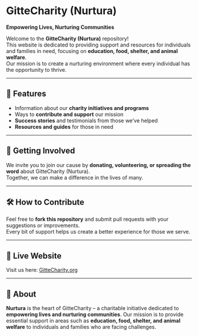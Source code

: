 # GitteCharity (Nurtura)
**Empowering Lives, Nurturing Communities**

Welcome to the **GitteCharity (Nurtura)** repository!  
This website is dedicated to providing support and resources for individuals and families in need, focusing on **education, food, shelter, and animal welfare**.  
Our mission is to create a nurturing environment where every individual has the opportunity to thrive.

---

## 🌟 Features
- Information about our **charity initiatives and programs**
- Ways to **contribute and support** our mission
- **Success stories** and testimonials from those we’ve helped
- **Resources and guides** for those in need

---

## 🤝 Getting Involved
We invite you to join our cause by **donating, volunteering, or spreading the word** about GitteCharity (Nurtura).  
Together, we can make a difference in the lives of many.

---

## 🛠️ How to Contribute
Feel free to **fork this repository** and submit pull requests with your suggestions or improvements.  
Every bit of support helps us create a better experience for those we serve.

---

## 🔗 Live Website
Visit us here: [GitteCharity.org](https://pratikgitte.github.io/GitteCharity/)

---

## 📖 About
**Nurtura** is the heart of GitteCharity – a charitable initiative dedicated to **empowering lives and nurturing communities**. Our mission is to provide essential support in areas such as **education, food, shelter, and animal welfare** to individuals and families who are facing challenges.
